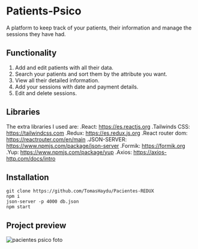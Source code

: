 # Patients-Psico

A platform to keep track of your patients, their information and manage the sessions they have had.

## Functionality
1. Add and edit patients with all their data.
2. Search your patients and sort them by the attribute you want.
3. View all their detailed information.
4. Add your sessions with date and payment details.
5. Edit and delete sessions.

## Libraries
The extra libraries I used are:
.React: https://es.reactjs.org
.Tailwinds CSS: https://tailwindcss.com
.Redux: https://es.redux.js.org
.React router dom: https://reactrouter.com/en/main
.JSON-SERVER: https://www.npmjs.com/package/json-server
.Formik: https://formik.org
.Yup: https://www.npmjs.com/package/yup
.Axios: https://axios-http.com/docs/intro

## Installation

	git clone https://github.com/TomasHaydu/Pacientes-REDUX
	npm i
	json-server -p 4000 db.json
	npm start

## Project preview

![pacientes psico foto](https://user-images.githubusercontent.com/103974880/218336309-7c77c204-eb71-4a2d-8943-5848e922625b.png)
